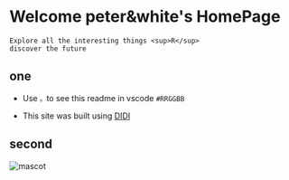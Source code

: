 # Welcome peter&white's HomePage
```
Explore all the interesting things <sup>R</sup>
discover the future

```
## one
- Use `。`to see this readme in vscode `#RRGGBB`

- This site was built using [DIDI](https://github.com/whiteless9)
## second
![mascot](https://pic.sogou.com/pic/download.jsp?v=5&keyword=%E5%A5%A5%E7%89%B9%E4%B9%8B%E7%8E%8B%E5%9B%BE%E7%89%87%E5%A4%A7%E5%85%A8&initQuery=%E5%A5%A5%E7%89%B9%E4%B9%8B%E7%8E%8B%E5%9B%BE%E7%89%87%E5%A4%A7%E5%85%A8&category_kind=searchList_bigMode&mode=1&mood=0&tagQSign=&start=0&xml_len=48&channel=&dataSource=searchhub&groupIndex=4&g_index=1&id=a6f1c6d011ec3eb8-e39f04a81d9a2c55-7ba90b2974df2b7ffb930c5c6d09723f&ssf=&group_docid=#!id=a6f1c6d011ec3eb8-e39f04a81d9a2c55-7ba90b2974df2b7ffb930c5c6d09723f&index=5)
